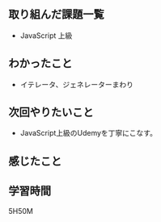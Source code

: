 ## 取り組んだ課題一覧

- JavaScript 上級

## わかったこと

- イテレータ、ジェネレーターまわり

## 次回やりたいこと

- JavaScript上級のUdemyを丁寧にこなす。

## 感じたこと


## 学習時間
5H50M